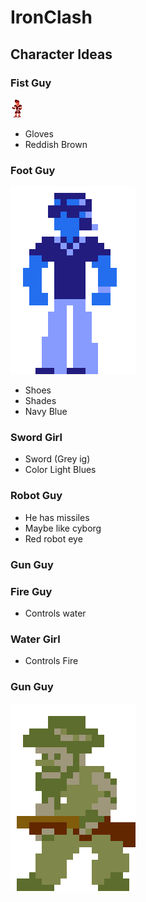 # IronClash

## Character Ideas

### Fist Guy
![Fist Guy](Assets/Characters/FistGuy/handGuy2.png)
- Gloves
- Reddish Brown

### Foot Guy
![Foot Guy](Assets/Characters/FootGuy/footGuy2.png)
- Shoes
- Shades
- Navy Blue

### Sword Girl
- Sword (Grey ig)
- Color Light Blues
  
### Robot Guy
- He has missiles
- Maybe like cyborg
- Red robot eye

### Gun Guy

### Fire Guy
- Controls water

### Water Girl
- Controls Fire

### Gun Guy
![Gun Guy](Assets/Characters/GunGuy/gunGuy.png)